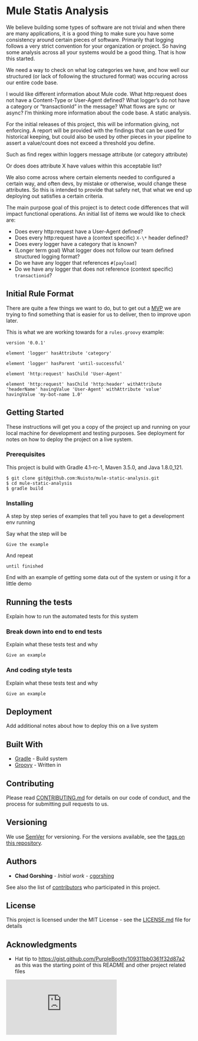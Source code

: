 # Mule Statis Analysis

We believe building some types of software are not trivial and when there are
many applications, it is a good thing to make sure you have some consistency
around certain pieces of software. Primarily that logging follows a very strict
convention for your organization or project. So having some analysis across all
your systems would be a good thing. That is how this started.

We need a way to check on what log categories we have, and how well our
structured (or lack of following the structured format) was occuring across our
entire code base.

I would like different information about Mule code.
What http:request does not have a Content-Type or User-Agent defined?
What logger’s do not have a category or “transactionId” in the message?
What flows are sync or async?
I’m thinking more information about the code base. A static analysis.

For the initial releases of this project, this will be information giving, not enforcing.
A report will be provided with the findings that can be used for historical keeping, but could
also be used by other pieces in your pipeline to assert a value/count does not exceed a
threshold you define.

Such as find regex within loggers message attribute (or category attribute)

Or does does attribute X have values within this acceptable list?

We also come across where certain elements needed to configured a certain way,
and often devs, by mistake or otherwise, would change these attributes. So this
is intended to provide that safety net, that what we end up deploying out
satisfies a certain criteria.

The main purpose goal of this project is to detect code differences that will
impact functional operations. An initial list of items we would like to check
are:
* Does every http:request have a User-Agent defined?
* Does every http:request have a (context specific) `X-\*` header defined?
* Does every logger have a category that is known?
* (Longer term goal) What logger does not follow our team defined structured
  logging format?
* Do we have any logger that references `#[payload]`
* Do we have any logger that does not reference (context specific)
  `transactionid`?

## Initial Rule Format
There are quite a few things we want to do, but to get out a [MVP](https://en.wikipedia.org/wiki/Minimum_viable_product)
we are trying to find something that is easier for us to deliver, then to improve upon later.

This is what we are working towards for a `rules.groovy` example:
```
version '0.0.1'

element 'logger' hasAttribute 'category'

element 'logger' hasParent 'until-successful'

element 'http:request' hasChild 'User-Agent'

element 'http:request' hasChild 'http:header' withAttribute 'headerName' havingValue 'User-Agent' withAttribute 'value' havingValue 'my-bot-name 1.0'
```

## Getting Started

These instructions will get you a copy of the project up and running on your local machine for development and testing purposes. See deployment for notes on how to deploy the project on a live system.

### Prerequisites

This project is build with Gradle 4.1-rc-1, Maven 3.5.0, and Java 1.8.0_121.

```
$ git clone git@github.com:Nuisto/mule-static-analysis.git
$ cd mule-static-analysis
$ gradle build
```

### Installing

A step by step series of examples that tell you have to get a development env running

Say what the step will be

```
Give the example
```

And repeat

```
until finished
```

End with an example of getting some data out of the system or using it for a little demo

## Running the tests

Explain how to run the automated tests for this system

### Break down into end to end tests

Explain what these tests test and why

```
Give an example
```

### And coding style tests

Explain what these tests test and why

```
Give an example
```

## Deployment

Add additional notes about how to deploy this on a live system

## Built With

* [Gradle](https://gradle.org/) - Build system
* [Groovy](http://groovy-lang.org/) - Written in

## Contributing

Please read [CONTRIBUTING.md](https://github.com/nuisto/mule-static-analysis) for details on our code of conduct, and the process for submitting pull requests to us.

## Versioning

We use [SemVer](http://semver.org/) for versioning. For the versions available, see the [tags on this repository](https://github.com/nuisto/mule-static-analysisyour/tags). 

## Authors

* **Chad Gorshing** - *Initial work* - [cgorshing](https://gens.io/profile/cgorshing)

See also the list of [contributors](https://github.com/nuisto/mule-static-analysis/contributors) who participated in this project.

## License

This project is licensed under the MIT License - see the [LICENSE.md](LICENSE.md) file for details

## Acknowledgments

* Hat tip to https://gist.github.com/PurpleBooth/109311bb0361f32d87a2 as this
  was the starting point of this README and other project related files

[![Analytics](https://beacon-cgorshing.appspot.com/UA-24556575-4/nuisto/mule-static-analysis/README.md?pixel)](https://github.com/nuisto/mule-static-analysis/README.md)
